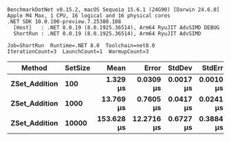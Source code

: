 ```

BenchmarkDotNet v0.15.2, macOS Sequoia 15.6.1 (24G90) [Darwin 24.6.0]
Apple M4 Max, 1 CPU, 16 logical and 16 physical cores
.NET SDK 10.0.100-preview.7.25380.108
  [Host]   : .NET 8.0.19 (8.0.1925.36514), Arm64 RyuJIT AdvSIMD DEBUG
  ShortRun : .NET 8.0.19 (8.0.1925.36514), Arm64 RyuJIT AdvSIMD

Job=ShortRun  Runtime=.NET 8.0  Toolchain=net8.0  
IterationCount=3  LaunchCount=1  WarmupCount=3  

```
| Method        | SetSize | Mean       | Error      | StdDev    | StdErr    | Min        | Max        | Q1         | Q3         | Median     | Op/s      | Gen0     | Gen1    | Allocated |
|-------------- |-------- |-----------:|-----------:|----------:|----------:|-----------:|-----------:|-----------:|-----------:|-----------:|----------:|---------:|--------:|----------:|
| **ZSet_Addition** | **100**     |   **1.329 μs** |  **0.0309 μs** | **0.0017 μs** | **0.0010 μs** |   **1.327 μs** |   **1.331 μs** |   **1.328 μs** |   **1.330 μs** |   **1.330 μs** | **752,324.5** |   **1.1368** |  **0.0076** |    **9.3 KB** |
| **ZSet_Addition** | **1000**    |  **13.769 μs** |  **0.7605 μs** | **0.0417 μs** | **0.0241 μs** |  **13.725 μs** |  **13.808 μs** |  **13.750 μs** |  **13.791 μs** |  **13.775 μs** |  **72,625.4** |  **11.0474** |  **0.8087** |  **90.25 KB** |
| **ZSet_Addition** | **10000**   | **153.628 μs** | **12.2716 μs** | **0.6727 μs** | **0.3884 μs** | **152.947 μs** | **154.292 μs** | **153.296 μs** | **153.968 μs** | **153.645 μs** |   **6,509.2** | **109.8633** | **37.8418** | **898.94 KB** |
